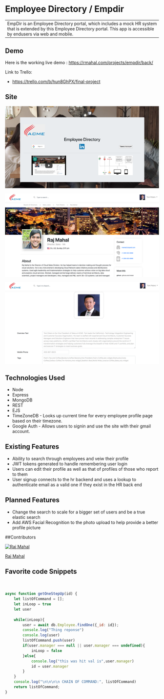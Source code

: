 # Employee Directory / Empdir
<table>
<tr>
<td>
EmpDir is an Employee Directory portal, which includes a mock HR system that is extended by this Employee Directory portal. This app is accessible by endusers via web and mobile. 
</td>
</tr>
</table>


## Demo
Here is the working live demo :  https://rmahal.com/projects/empdir/back/

Link to Trello:
* https://trello.com/b/hun8GhPX/final-project

## Site
![Landing Page Image](https://raw.githubusercontent.com/rmahal/FINAL-PROJECT-WDI/master/back/public/img/readmepics/indexPic.png?raw=true "Landing Page Image")

![UserProfile Page Image](https://raw.githubusercontent.com/rmahal/FINAL-PROJECT-WDI/master/back/public/img/readmepics/userProfilePic.png?raw=true "UserProfile Page Image")

![Edit Page Image](https://raw.githubusercontent.com/rmahal/FINAL-PROJECT-WDI/master/back/public/img/readmepics/editPic.png?raw=true "Edit Page Image")


## Technologies Used

* Node
* Express
* MongoDB
* REST
* EJS
* TimeZoneDB - Looks up current time for every employee profile page based on their timezone.
* Google Auth - Allows users to signin and use the site with their gmail account.


## Existing Features

* Ability to search through employees and veiw their profile
* JWT tokens generated to handle remembering user login
* Users can edit their profile as well as that of profiles of those who report to them
* User signup connects to the hr backend and uses a lookup to authenticate email as a valid one if they exist in the HR back end




## Planned Features

* Change the search to scale for a bigger set of users and be a true elastic search
* Add AWS Facial Recognition to the photo upload to help provide a better profile picture



##Contributors


[![Raj Mahal](https://avatars0.githubusercontent.com/u/15217218?s=460&v=4)](https://github.com/rmahal)

[Raj Mahal ](https://github.com/rmahal) 




## Favorite code Snippets


```javascript                       


async function getOneStepUp(id) {
    let listOfCommand = [];
    let inLoop = true
    let user
    
    while(inLoop){
        user = await db.Employee.findOne({_id: id});
        console.log("Thing reponse")
        console.log(user)
        listOfCommand.push(user)
        if(user.manager === null || user.manager === undefined){
            inLoop = false
        }else{
            console.log("this was hit val is",user.manager)
            id = user.manager
        }
    }
    console.log("\n\n\n\n CHAIN OF COMMAND:", listOfCommand)
    return listOfCommand;
}


```